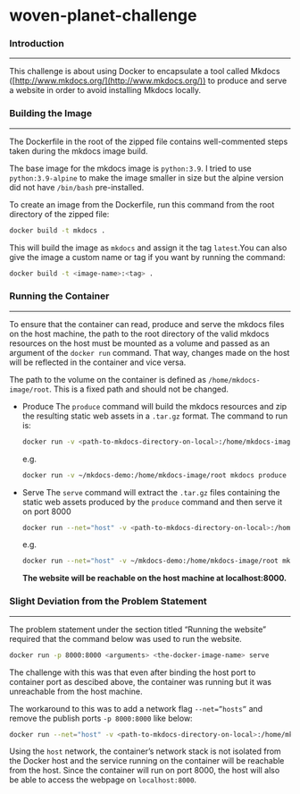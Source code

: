 # woven-planet-challenge

### Introduction

---

This challenge is about using Docker to encapsulate a tool called Mkdocs ([http://www.mkdocs.org/](http://www.mkdocs.org/)) to produce and serve a website in order to avoid installing Mkdocs locally.

### Building the Image

---

The Dockerfile in the root of the zipped file contains well-commented steps taken during the mkdocs image build.

The base image for the mkdocs image is `python:3.9`. I tried to use `python:3.9-alpine` to make the image smaller in size but the alpine version did not have `/bin/bash` pre-installed.

To create an image from the Dockerfile, run this command from the root directory of the zipped file:

```bash
docker build -t mkdocs .
```

This will build the image as `mkdocs` and assign it the tag `latest`.You can also give the image a custom name or tag if you want by running the command:

```bash
docker build -t <image-name>:<tag> .
```

### Running the Container

---

To ensure that the container can read, produce and serve the mkdocs files on the host machine, the path to the root directory of the valid mkdocs resources on the host must be mounted as a volume and passed as an argument of the `docker run` command. That way, changes made on the host will be reflected in the container and vice versa.

The path to the volume on the container is defined as `/home/mkdocs-image/root`. This is a fixed path and should not be changed.

- Produce
The `produce` command will build the mkdocs resources and zip the resulting static web assets in a `.tar.gz` format.
The command to run is:
    
    ```bash
    docker run -v <path-to-mkdocs-directory-on-local>:/home/mkdocs-image/root mkdocs produce
    ```
    
    e.g.
    
    ```bash
    docker run -v ~/mkdocs-demo:/home/mkdocs-image/root mkdocs produce
    ```
    
- Serve
The `serve` command will extract the `.tar.gz` files containing the static web assets produced by the `produce` command and then serve it on port 8000
    
    ```bash
    docker run --net="host" -v <path-to-mkdocs-directory-on-local>:/home/mkdocs-image/root mkdocs serve
    ```
    
    e.g.
    
    ```bash
    docker run --net="host" -v ~/mkdocs-demo:/home/mkdocs-image/root mkdocs serve
    ```
    
    **The website will be reachable on the host machine at localhost:8000.**
    

### Slight Deviation from the Problem Statement

---

The problem statement under the section titled “Running the website” required that the command below was used to run the website.

```bash
docker run -p 8000:8000 <arguments> <the-docker-image-name> serve
```

The challenge with this was that even after binding the host port to container port as descibed above, the container was running but it was unreachable from the host machine.

The workaround to this was to add a network flag `--net=”hosts”` and remove the publish ports `-p 8000:8000` like below:

```bash
docker run --net="host" -v <path-to-mkdocs-directory-on-local>:/home/mkdocs-image/root mkdocs serve
```

Using the `host` network, the container’s network stack is not isolated from the Docker host and the service running on the container will be reachable from the host. Since the container will run on port 8000, the host will also be able to access the webpage on `localhost:8000`.